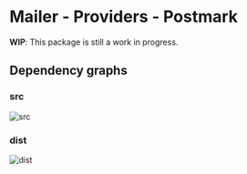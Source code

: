 # Mailer - Providers - Postmark

**WIP**: This package is still a work in progress.

## Dependency graphs

### src

![src](./dependencyGraph.src.svg)

### dist

![dist](./dependencyGraph.dist.svg)
